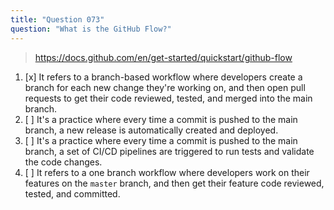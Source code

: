 ```yaml
---
title: "Question 073"
question: "What is the GitHub Flow?"
---
```



> https://docs.github.com/en/get-started/quickstart/github-flow
1. [x] It refers to a branch-based workflow where developers create a branch for each new change they're working on, and then open pull requests to get their code reviewed, tested, and merged into the main branch.
1. [ ] It's a practice where every time a commit is pushed to the main branch, a new release is automatically created and deployed.
1. [ ] It's a practice where every time a commit is pushed to the main branch, a set of CI/CD pipelines are triggered to run tests and validate the code changes.
1. [ ] It refers to a one branch workflow where developers work on their features on the `master` branch, and then get their feature code reviewed, tested, and committed.
